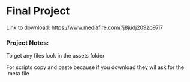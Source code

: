 # Final Project
Link to download: https://www.mediafire.com/?j8judj209zp97i7
### Project Notes:
To get any files look in the assets folder

For scripts copy and paste because if you download they wil ask for the .meta file




